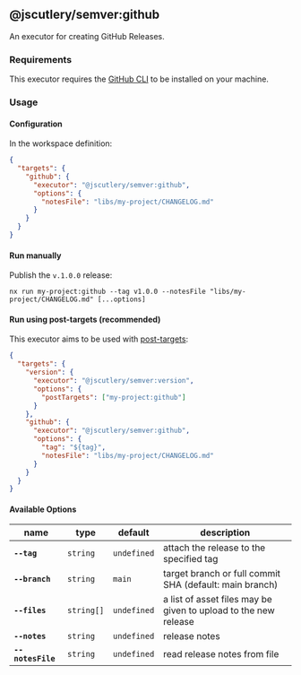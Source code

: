 ## @jscutlery/semver:github

An executor for creating GitHub Releases.

### Requirements

This executor requires the [GitHub CLI](https://cli.github.com/manual/installation) to be installed on your machine.

### Usage

#### Configuration

In the workspace definition:

```json
{
  "targets": {
    "github": {
      "executor": "@jscutlery/semver:github",
      "options": {
        "notesFile": "libs/my-project/CHANGELOG.md"
      }
    }
  }
}
```

#### Run manually

Publish the `v.1.0.0` release:

```
nx run my-project:github --tag v1.0.0 --notesFile "libs/my-project/CHANGELOG.md" [...options]
```

#### Run using post-targets (recommended)

This executor aims to be used with [post-targets](https://github.com/jscutlery/semver#post-targets):

```json
{
  "targets": {
    "version": {
      "executor": "@jscutlery/semver:version",
      "options": {
        "postTargets": ["my-project:github"]
      }
    },
    "github": {
      "executor": "@jscutlery/semver:github",
      "options": {
        "tag": "${tag}",
        "notesFile": "libs/my-project/CHANGELOG.md"
      }
    }
  }
}
```

#### Available Options

| name              | type       | default     | description                                                     |
| ----------------- | ---------- | ----------- | --------------------------------------------------------------- |
| **`--tag`**       | `string`   | `undefined` | attach the release to the specified tag                         |
| **`--branch`**    | `string`   | `main`      | target branch or full commit SHA (default: main branch)         |
| **`--files`**     | `string[]` | `undefined` | a list of asset files may be given to upload to the new release |
| **`--notes`**     | `string`   | `undefined` | release notes                                                   |
| **`--notesFile`** | `string`   | `undefined` | read release notes from file                                    |
